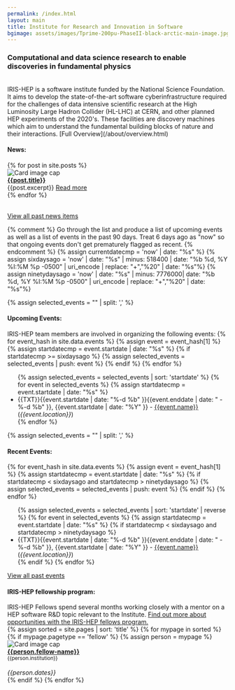 ```yaml
---
permalink: /index.html
layout: main
title: Institute for Research and Innovation in Software
bgimage: assets/images/Tprime-200pu-PhaseII-black-arctic-main-image.jpg
---
```

<h3>Computational and data science research to enable discoveries in fundamental physics</h3>
<br>
IRIS-HEP is a software institute funded by the National Science Foundation. It aims to develop the state-of-the-art software cyberinfrastructure required for the challenges of data intensive scientific research at the High Luminosity Large Hadron Collider (HL-LHC) at CERN, and other planned HEP experiments of the 2020's. These facilities are discovery machines which aim to understand the fundamental building blocks of nature and their interactions. [Full Overview](/about/overview.html)



<h4>News:</h4>

<div class="container-fluid">
  <div class="row">
    {% for post in site.posts %}
       <div class="card" style="width: 18rem;">
          <img class="card-img-top" src="{{post.postimage}}" alt="Card image cap">
          <div class="card-body d-flex flex-column">
            <div class="card-text">
               <b><a href="{{post.url}}">{{post.title}}</a></b>
            </div>
            <div class="card-text">{{post.excerpt}} <a href="{{post.url}}">Read more</a></div>
          </div>
       </div>
    {% endfor %}
  </div>
  <br>
</div>

<a href="/news.html">View all past news items</a>
<br>



{% comment %}
Go through the list and produce a list of upcoming events as well as a 
list of events in the past 90 days. Treat 6 days ago as "now" so that
ongoing events don't get prematurely flagged as recent.
{% endcomment %}
{% assign currentdatecmp = 'now' | date: "%s" %}
{% assign sixdaysago = 'now' | date: "%s" | minus: 518400 | date: "%b %d, %Y %I:%M %p -0500" | uri_encode | replace: "+","%20" | date: "%s"%}
{% assign ninetydaysago = 'now' | date: "%s" | minus: 7776000| date: "%b %d, %Y %I:%M %p -0500" | uri_encode | replace: "+","%20" | date: "%s"%}


{% assign selected_events = "" | split: ',' %}
<h4>Upcoming Events:</h4>
IRIS-HEP team members are involved in organizing the following events:
{% for event_hash in site.data.events %}
  {% assign event = event_hash[1] %}
  {% assign startdatecmp = event.startdate | date: "%s" %}
  {% if startdatecmp >= sixdaysago %} 
     {% assign selected_events = selected_events | push: event %}
  {% endif %}
{% endfor %}

<ul>
{% assign selected_events = selected_events | sort: 'startdate' %}
{% for event in selected_events %}
  {% assign startdatecmp = event.startdate | date: "%s" %}
  <li> {{TXT}}{{event.startdate | date: "%-d %b" }}{{event.enddate | date: " - %-d %b" }}, {{event.startdate | date: "%Y" }} - <a href="{{event.meetingurl}}">{{event.name}}</a> (<i>{{event.location}}</i>)</li>
{% endfor %}
</ul>


{% assign selected_events = "" | split: ',' %}
<h4>Recent Events:</h4>
{% for event_hash in site.data.events  %}
  {% assign event = event_hash[1] %}
  {% assign startdatecmp = event.startdate | date: "%s" %}
  {% if startdatecmp < sixdaysago and startdatecmp > ninetydaysago %}
     {% assign selected_events = selected_events | push: event %}
  {% endif %}
{% endfor %}

<ul>
{% assign selected_events = selected_events | sort: 'startdate' | reverse %}
{% for event in selected_events  %}
  {% assign startdatecmp = event.startdate | date: "%s" %}
  {% if startdatecmp < sixdaysago and startdatecmp > ninetydaysago %}
  <li> {{TXT}}{{event.startdate | date: "%-d %b" }}{{event.enddate | date: " - %-d %b" }}, {{event.startdate | date: "%Y" }} - <a href="{{event.meetingurl}}">{{event.name}}</a> (<i>{{event.location}}</i>)</li>
  {% endif %}
{% endfor %}
</ul>


<a href="/events.html">View all past events</a>
<br>

<h4>IRIS-HEP fellowship program:</h4>
IRIS-HEP Fellows spend several months working closely with a mentor on 
a HEP software R&D topic relevant to the Institute. 
<a href="/fellows.html">Find out more about opportunities with the IRIS-HEP fellows program.</a>

<div class="container-fluid">
  <div class="row">
{% assign sorted = site.pages | sort: 'title' %}
{% for mypage in sorted %}
  {% if mypage.pagetype == 'fellow' %} 
     {% assign person = mypage %}
     <div class="card" style="width: 12rem;">
        <img class="card-img-top" src="{{person.photo}}" alt="Card image cap">
        <div class="card-body d-flex flex-column">
          <div class="card-text">
             <b><a href="{{person.permalink}}">{{person.fellow-name}}</a></b><br>
             <small>{{person.institution}}</small><br><br>
          </div>
          <div class="card-text mt-auto"><i>{{person.dates}}</i><br></div>
        </div>
     </div>
  {% endif %}
{% endfor %}
  </div>
  <br>
</div>
<br>
<br>
